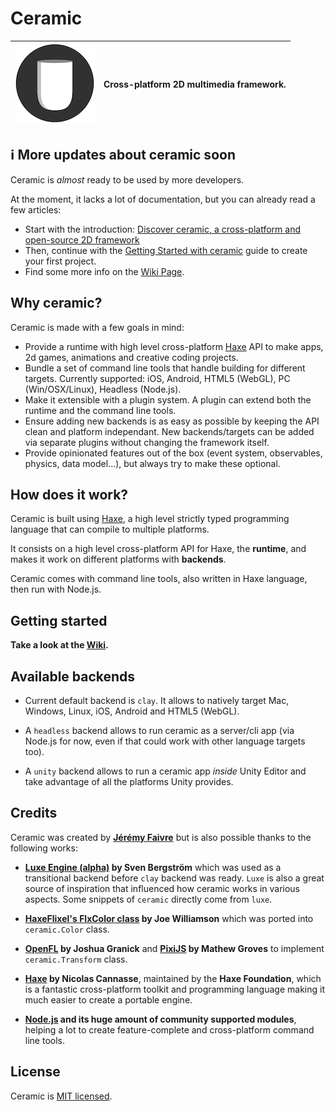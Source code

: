 # Ceramic

| ![Ceramic Logo](/tools/resources/AppIcon-128.png) | Cross-platform 2D multimedia framework. |
| - | - |

## ℹ️ More updates about ceramic soon

Ceramic is _almost_ ready to be used by more developers.

At the moment, it lacks a lot of documentation, but you can already read a few articles:
- Start with the introduction: [Discover ceramic, a cross-platform and open-source 2D framework](https://jeremyfa.com/what-is-ceramic-engine/)
- Then, continue with the [Getting Started with ceramic](https://jeremyfa.com/getting-started-with-ceramic/) guide to create your first project.
- Find some more info on the [Wiki Page](https://github.com/ceramic-engine/ceramic/wiki).

## Why ceramic?

Ceramic is made with a few goals in mind:

* Provide a runtime with high level cross-platform [Haxe](http://haxe.org) API to make apps, 2d games, animations and creative coding projects.
* Bundle a set of command line tools that handle building for different targets. Currently supported: iOS, Android, HTML5 (WebGL), PC (Win/OSX/Linux), Headless (Node.js).
* Make it extensible with a plugin system. A plugin can extend both the runtime and the command line tools.
* Ensure adding new backends is as easy as possible by keeping the API clean and platform independant. New backends/targets can be added via separate plugins without changing the framework itself.
* Provide opinionated features out of the box (event system, observables, physics, data model...), but always try to make these optional.

## How does it work?

Ceramic is built using [Haxe](http://haxe.org), a high level strictly typed programming language that can compile to multiple platforms.

It consists on a high level cross-platform API for Haxe, the **runtime**, and makes it work on different platforms with **backends**.

Ceramic comes with command line tools, also written in Haxe language, then run with Node.js.

## Getting started

**Take a look at the [Wiki](https://github.com/ceramic-engine/ceramic/wiki).**

## Available backends

- Current default backend is `clay`. It allows to natively target Mac, Windows, Linux, iOS, Android and HTML5 (WebGL).

- A `headless` backend allows to run ceramic as a server/cli app (via Node.js for now, even if that could work with other language targets too).

- A `unity` backend allows to run a ceramic app _inside_ Unity Editor and take advantage of all the platforms Unity provides.

## Credits

Ceramic was created by **[Jérémy Faivre](https://github.com/jeremyfa)** but is also possible thanks to the following works:

* **[Luxe Engine (alpha)](https://luxeengine.com/alpha/) by Sven Bergström** which was used as a transitional backend before `clay` backend was ready. `Luxe` is also a great source of inspiration that influenced how ceramic works in various aspects. Some snippets of `ceramic` directly come from `luxe`.

* **[HaxeFlixel's FlxColor class](https://github.com/HaxeFlixel/flixel/blob/a59545015a65a42b8f24b08262ac80de020deb37/flixel/util/FlxColor.hx) by Joe Williamson** which was ported into `ceramic.Color` class.

* **[OpenFL](https://github.com/openfl/openfl/blob/0b84012052fc8f6ab2e211c93769c99ad331beb9/openfl/geom/Matrix.hx) by Joshua Granick** and **[PixiJS](https://github.com/pixijs/pixi.js/blob/85aaea595f77bf0511886c499fc2733d4f5ba524/src/core/math/Matrix.js) by Mathew Groves** to implement `ceramic.Transform` class.

* **[Haxe](https://haxe.org/) by Nicolas Cannasse**, maintained by the **Haxe Foundation**, which is a fantastic cross-platform toolkit and programming language making it much easier to create a portable engine.

* **[Node.js](https://nodejs.org/) and its huge amount of community supported modules**, helping a lot to create feature-complete and cross-platform command line tools.

## License

Ceramic is [MIT licensed](LICENSE).
